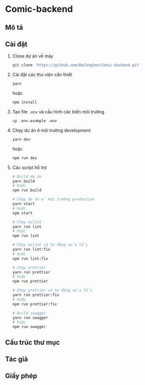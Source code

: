 # Comic-backend

## Mô tả

## Cài đặt

1. Clone dự án về máy

   ```bash
   git clone 'https://github.com/DoCongSon/Comic-backend.git'
   ```

2. Cài đặt các thư viện cần thiết

   ```bash
   yarn
   ```

   hoặc

   ```bash
   npm install
   ```

3. Tạo file `.env` và cấu hình các biến môi trường

   ```bash
   cp .env.example .env
   ```

4. Chạy dự án ở môi trường development

   ```bash
   yarn dev
   ```

   hoặc

   ```bash
   npm run dev
   ```

5. Các script hỗ trợ

   ```bash
   # Build dự án
   yarn build
   # hoặc
   npm run build

   # Chạy dự án ở môi trường production
   yarn start
   # hoặc
   npm start

   # Chạy eslint
   yarn run lint
   # hoặc
   npm run lint

   # Chạy eslint và tự động sửa lỗi
   yarn run lint:fix
   # hoặc
   npm run lint:fix

   # Chạy prettier
   yarn run prettier
   # hoặc
   npm run prettier

   # Chạy prettier và tự động sửa lỗi
   yarn run prettier:fix
   # hoặc
   npm run prettier:fix

   # build swagger
   yarn run swagger
   # hoặc
   npm run swagger
   ```

## Cấu trúc thư mục

## Tác giả

## Giấy phép

